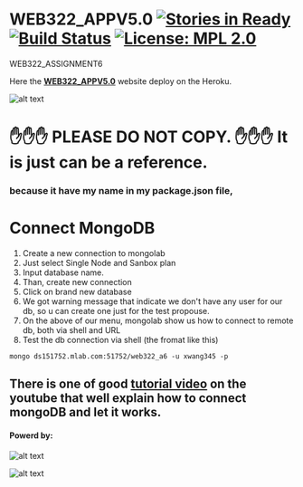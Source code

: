 # WEB322_APPV5.0 [![Stories in Ready](https://badge.waffle.io/xwang345/WEB322_APPV5.0.svg?label=ready&title=Ready)](http://waffle.io/xwang345/WEB322_APPV5.0)  [![Build Status](https://travis-ci.org/xwang345/WEB322_APPV5.0.svg?branch=master)](https://travis-ci.org/xwang345/WEB322_APPV5.0) [![License: MPL 2.0](https://img.shields.io/badge/License-MPL%202.0-brightgreen.svg)](https://opensource.org/licenses/MPL-2.0)
WEB322_ASSIGNMENT6

Here the **[WEB322_APPV5.0](https://fast-forest-51536.herokuapp.com/)** website deploy on the Heroku.

![alt text](https://upload.wikimedia.org/wikipedia/commons/thumb/1/12/Cc-by-nc-sa_icon.svg/1024px-Cc-by-nc-sa_icon.svg.png)

 # :hand::hand::hand: PLEASE DO NOT COPY. :hand::hand::hand: It is just can be a reference.
 ### because it have my name in my package.json file,


# Connect MongoDB
1. Create a new connection to mongolab
2. Just select Single Node and Sanbox plan
3. Input database name.
4. Than, create new connection
5. Click on brand new database
6. We got warning message that indicate we don't have any user for our db, so u can create one just for the test propouse.
7. On the above of our menu, mongolab show us how to connect to remote db, both via shell and URL
8. Test the db connection via shell (the fromat like this)

`mongo ds151752.mlab.com:51752/web322_a6 -u xwang345 -p`

## There is one of good [tutorial video](https://www.youtube.com/watch?v=GDqtv1eGGpA) on the youtube that well explain how to connect mongoDB and let it works.

#### Powerd by:

![alt text][logo]

[logo]: http://technotip.com/wp-content/uploads/mongoDB/logo-mongodb-tagline.png "Logo Title Text 2"

![alt text](https://upload.wikimedia.org/wikipedia/commons/thumb/d/d9/Node.js_logo.svg/1200px-Node.js_logo.svg.png "Logo Title Text 1")